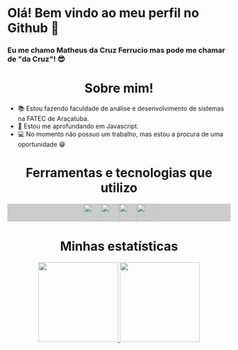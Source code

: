 # Olá! Bem vindo ao meu perfil no Github 👋
<h3>Eu me chamo Matheus da Cruz Ferrucio mas pode me chamar de "da Cruz"! 😎</h3>


## <h1 style="text-align: center;">Sobre mim!</h1>

- 📚 Estou fazendo faculdade de análise e desenvolvimento de sistemas na FATEC de Araçatuba.
- 🤩 Estou me aprofundando em Javascript.
- 💻 No momento não possuo um trabalho, mas estou a procura de uma oportunidade 😁

## <h1 style="text-align: center;">Ferramentas e tecnologias que utilizo</h1>

<div style="display:flex; justify-content: center; background-color: #ccc;">
  <img src="https://cdn.jsdelivr.net/gh/devicons/devicon/icons/git/git-original.svg" width="40" height="40"/>
  <img src="https://cdn.jsdelivr.net/gh/devicons/devicon/icons/html5/html5-original.svg" width="40" height="40"/>
  <img src="https://cdn.jsdelivr.net/gh/devicons/devicon/icons/css3/css3-original.svg" width="40" height="40"/>
  <img src="https://cdn.jsdelivr.net/gh/devicons/devicon/icons/javascript/javascript-original.svg" width="40" height="40"/>
</div>


## <h1 style="text-align: center;">Minhas estatísticas</h1>

<div style="width: 100%; display: flex; justify-content: center;">
<a href="https://github.com/Matheusferrucio">
  <img height="180em" src="https://github-readme-stats.vercel.app/api/top-langs/?username=Matheusferrucio&layout=compact&langs_count=7&theme=dracula"/>
  <img height="180em" src="https://github-readme-stats.vercel.app/api?username=Matheusferrucio&show_icons=true&theme=dracula&include_all_commits=true&count_private=true"/>
</div>
